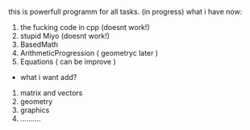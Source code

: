 this is powerfull programm for all tasks. (in progress)
what i have now:
1. the fucking code in cpp (doesnt work!)
2. stupid Miyo (doesnt work!)
3. BasedMath
4. ArithmeticProgression ( geometryc later )
5. Equations ( can be improve )
* what i want add?
1. matrix and vectors
2. geometry
3. graphics
4. ..........

